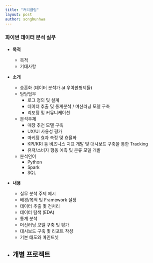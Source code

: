 ```yaml
---
title: "커리큘럼"
layout: post
author: songhunhwa
---
```


### 파이썬 데이터 분석 실무
- **목적**
	- 목적
	- 기대사항

- **소개**
	- 송훈화 (데이터 분석가 at 우아한형제들)
	- 담당업무
		- 로그 정의 및 설계
		- 데이터 추출 및 통계분석 / 머신러닝 모델 구축 
		- 리포팅 및 커뮤니케이션
	- 분석주제
		- 매장 추천 모델 구축
		- UX/UI 사용성 평가
		- 마케팅 효과 측정 및 효율화
		- KPI/KRI 등 비즈니스 지표 개발 및 대시보드 구축을 통한 Tracking
		- 유저/소비자 행동 예측 및 분류 모델 개발
	- 분석언어
		- Python
		- Spark
		- SQL		
		
- **내용**
	- 실무 분석 주제 예시
	- 배경/목적 및 Framework 설정
	- 데이터 추출 및 전처리
	- 데이터 탐색 (EDA)
	- 통계 분석
	- 머신러닝 모델 구축 및 평가
	- 대시보드 구축 및 리포트 작성
	- 기본 태도와 마인드셋
- **개별 프로젝트**
	- 
